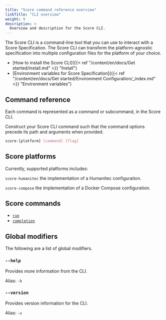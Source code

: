 ```yaml
---
title: "Score command reference overview"
linkTitle: "CLI overview"
weight: 9
description: >
  Overview and description for the Score CLI.
---
```


The Score CLI is a command-line tool that you can use to interact with a Score Specification.
The Score CLI can transform the platform-agnostic specification into multiple configuration files for the platform of your choice.

- [How to install the Score CLI]({{< ref "/content/en/docs/Get started/install.md" >}} "Install")
- [Environment variables for Score Specification]({{< ref "/content/en/docs/Get started/Environment Configuration/_index.md" >}} "Environment variables")

## Command reference

Each command is represented as a command or subcommand, in the Score CLI.

Construct your Score CLI command such that the command options precede its path and arguments when provided.

```bash
score-[platform] [command] [flag]
```

## Score platforms

Currently, supported platforms includes:

`score-humanitec` the implementation of a Humanitec configuration.

`score-compose` the implementation of a Docker Compose configuration.

## Score commands

- [`run`]()
- [`completion`]()

## Global modifiers

The following are a list of global modifiers.

### `--help`

Provides more information from the CLI.

Alias: `-h`

### `--version`

Provides version information for the CLI.

Alias: `-v`
